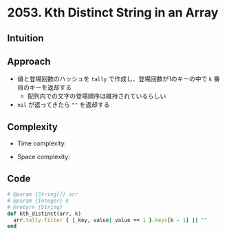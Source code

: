 # 2053. Kth Distinct String in an Array

## Intuition

## Approach
<!-- Describe your approach to solving the problem. -->
- 値と登場回数のハッシュを `tally` で作成し、登場回数が1のキーの中で `k` 番目のキーを返却する
  - 配列内での文字の登場順序は維持されているらしい
- `nil` が返ってきたら `""` を返却する

## Complexity

- Time complexity:
<!-- Add your time complexity here, e.g. $$O(n)$$ -->

- Space complexity:
<!-- Add your space complexity here, e.g. $$O(n)$$ -->

## Code

```ruby
# @param {String[]} arr
# @param {Integer} k
# @return {String}
def kth_distinct(arr, k)
  arr.tally.filter { |_key, value| value == 1 }.keys[k - 1] || "" 
end
```

